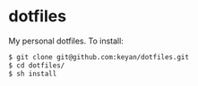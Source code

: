 # dotfiles
My personal dotfiles. To install:

```bash
$ git clone git@github.com:keyan/dotfiles.git
$ cd dotfiles/
$ sh install
```
